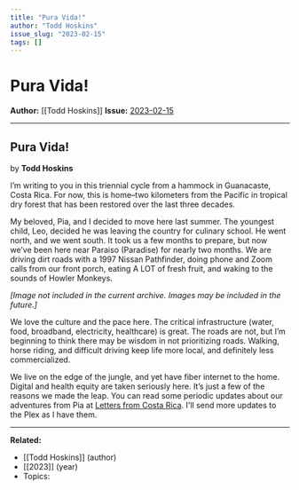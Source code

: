```yaml
---
title: "Pura Vida!"
author: "Todd Hoskins"
issue_slug: "2023-02-15"
tags: []
---
```


# Pura Vida!

**Author:** [[Todd Hoskins]]
**Issue:** [2023-02-15](https://plex.collectivesensecommons.org/2023-02-15/)

---

## Pura Vida!
by **Todd Hoskins**

I’m writing to you in this triennial cycle from a hammock in Guanacaste, Costa Rica. For now, this is home–two kilometers from the Pacific in tropical dry forest that has been restored over the last three decades.

My beloved, Pia, and I decided to move here last summer. The youngest child, Leo, decided he was leaving the country for culinary school. He went north, and we went south. It took us a few months to prepare, but now we’ve been here near Paraiso (Paradise) for nearly two months. We are driving dirt roads with a 1997 Nissan Pathfinder, doing phone and Zoom calls from our front porch, eating A LOT of fresh fruit, and waking to the sounds of Howler Monkeys.

*[Image not included in the current archive. Images may be included in the future.]*

We love the culture and the pace here. The critical infrastructure (water, food, broadband, electricity, healthcare) is great. The roads are not, but I’m beginning to think there may be wisdom in not prioritizing roads. Walking, horse riding, and difficult driving keep life more local, and definitely less commercialized. 

We live on the edge of the jungle, and yet have fiber internet to the home. Digital and health equity are taken seriously here. It’s just a few of the reasons we made the leap. You can read some periodic updates about our adventures from Pia at [Letters from Costa Rica](https://www.lettersfromcostarica.com/). I'll send more updates to the Plex as I have them.

---

**Related:**
- [[Todd Hoskins]] (author)
- [[2023]] (year)
- Topics: 

